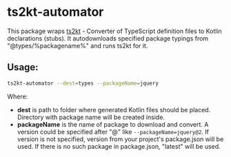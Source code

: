 # ts2kt-automator

This package wraps [ts2kt](https://github.com/Kotlin/ts2kt) - Converter of TypeScript definition files to Kotlin declarations (stubs).
It autodownloads specified package typings from "@types/%packagename%" and runs ts2kt for it.

## Usage: 
```bash
ts2kt-automator --dest=types --packageName=jquery
```

Where:
* **dest** is path to folder where generated Kotlin files should be placed. 
Directory with package name will be created inside.
* **packageName** is the name of package to download and convert. 
A version could be specified after "@" like `--packageName=jquery@2`. 
If version is not specified, version from your project's package.json will be used. 
If there is no such package in package.json, "latest" will be used.
